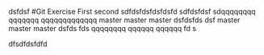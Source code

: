 dsfdsf
#Git Exercise
First second sdfdsfdsfdsfdsfd
sdfdsfdsf
sdqqqqqqqq
qqqqqqq
qqqqqqqqqqqqq
master
master
master
dsfdsfds
dsf
master
master
master
dsfds
fds
qqqqqqqq
qqqqqq
qqqqqq
fd
s

dfsdfdsfdfd
